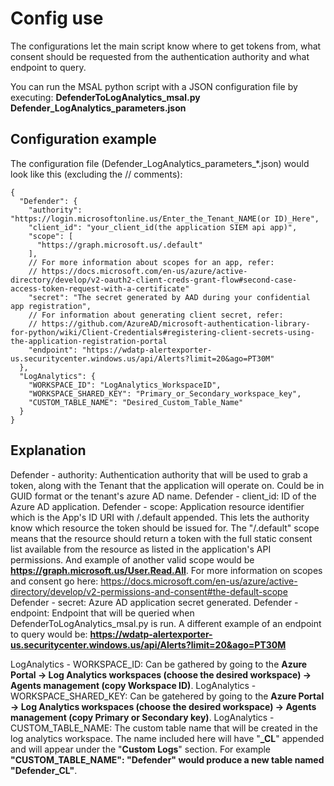 # Config use

The configurations let the main script know where to get tokens from, what consent should be requested from the authentication authority and what endpoint to query.

You can run the MSAL python script with a JSON configuration file by executing:
**DefenderToLogAnalytics_msal.py Defender_LogAnalytics_parameters.json**

## Configuration example
The configuration file (Defender_LogAnalytics_parameters_*.json) would look like this (excluding the // comments):

```
{
  "Defender": {
    "authority": "https://login.microsoftonline.us/Enter_the_Tenant_NAME(or ID)_Here",
    "client_id": "your_client_id(the application SIEM api app)",
    "scope": [
      "https://graph.microsoft.us/.default"
    ],
    // For more information about scopes for an app, refer:
    // https://docs.microsoft.com/en-us/azure/active-directory/develop/v2-oauth2-client-creds-grant-flow#second-case-access-token-request-with-a-certificate"
    "secret": "The secret generated by AAD during your confidential app registration",
    // For information about generating client secret, refer:
    // https://github.com/AzureAD/microsoft-authentication-library-for-python/wiki/Client-Credentials#registering-client-secrets-using-the-application-registration-portal
    "endpoint": "https://wdatp-alertexporter-us.securitycenter.windows.us/api/Alerts?limit=20&ago=PT30M"
  },
  "LogAnalytics": {
    "WORKSPACE_ID": "LogAnalytics_WorkspaceID",
    "WORKSPACE_SHARED_KEY": "Primary_or_Secondary_workspace_key",
    "CUSTOM_TABLE_NAME": "Desired_Custom_Table_Name"
  }
}
```

## Explanation
Defender - authority: Authentication authority that will be used to grab a token, along with the Tenant that the application will operate on. Could be in GUID format or the tenant's azure AD name.
Defender - client_id: ID of the Azure AD application.
Defender - scope: Application resource identifier which is the App's ID URI with /.default appended. This lets the authority know which resource the token should be issued for. The "/.default" scope means that the resource should return a token with the full static consent list available from the resource as listed in the application's API permissions. And example of another valid scope would be **https://graph.microsoft.us/User.Read.All**. For more information on scopes and consent go here: https://docs.microsoft.com/en-us/azure/active-directory/develop/v2-permissions-and-consent#the-default-scope
Defender - secret: Azure AD application secret generated.
Defender - endpoint: Endpoint that will be queried when DefenderToLogAnalytics_msal.py is run. A different example of an endpoint to query would be: **https://wdatp-alertexporter-us.securitycenter.windows.us/api/Alerts?limit=20&ago=PT30M**

LogAnalytics - WORKSPACE_ID: Can be gathered by going to the **Azure Portal -> Log Analytics workspaces (choose the desired workspace) -> Agents management (copy Workspace ID)**.
LogAnalytics - WORKSPACE_SHARED_KEY: Can be gatehered by going to the **Azure Portal -> Log Analytics workspaces (choose the desired workspace) -> Agents management (copy Primary or Secondary key)**.
LogAnalytics - CUSTOM_TABLE_NAME: The custom table name that will be created in the log analytics workspace. The name included here will have "**_CL**" appended and will appear under the "**Custom Logs**" section. For example **"CUSTOM_TABLE_NAME": "Defender" would produce a new table named "Defender_CL"**.